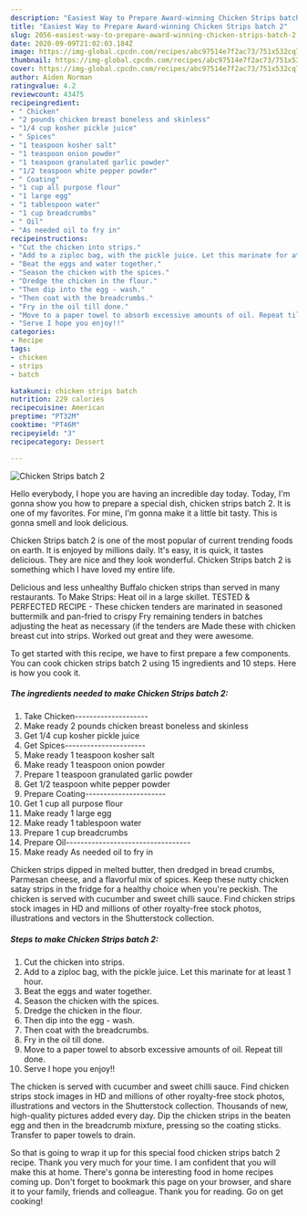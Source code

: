 ```yaml
---
description: "Easiest Way to Prepare Award-winning Chicken Strips batch 2"
title: "Easiest Way to Prepare Award-winning Chicken Strips batch 2"
slug: 2056-easiest-way-to-prepare-award-winning-chicken-strips-batch-2
date: 2020-09-09T21:02:03.184Z
image: https://img-global.cpcdn.com/recipes/abc97514e7f2ac73/751x532cq70/chicken-strips-batch-2-recipe-main-photo.jpg
thumbnail: https://img-global.cpcdn.com/recipes/abc97514e7f2ac73/751x532cq70/chicken-strips-batch-2-recipe-main-photo.jpg
cover: https://img-global.cpcdn.com/recipes/abc97514e7f2ac73/751x532cq70/chicken-strips-batch-2-recipe-main-photo.jpg
author: Aiden Norman
ratingvalue: 4.2
reviewcount: 43475
recipeingredient:
- " Chicken"
- "2 pounds chicken breast boneless and skinless"
- "1/4 cup kosher pickle juice"
- " Spices"
- "1 teaspoon kosher salt"
- "1 teaspoon onion powder"
- "1 teaspoon granulated garlic powder"
- "1/2 teaspoon white pepper powder"
- " Coating"
- "1 cup all purpose flour"
- "1 large egg"
- "1 tablespoon water"
- "1 cup breadcrumbs"
- " Oil"
- "As needed oil to fry in"
recipeinstructions:
- "Cut the chicken into strips."
- "Add to a ziploc bag, with the pickle juice. Let this marinate for at least 1 hour."
- "Beat the eggs and water together."
- "Season the chicken with the spices."
- "Dredge the chicken in the flour."
- "Then dip into the egg - wash."
- "Then coat with the breadcrumbs."
- "Fry in the oil till done."
- "Move to a paper towel to absorb excessive amounts of oil. Repeat till done."
- "Serve I hope you enjoy!!"
categories:
- Recipe
tags:
- chicken
- strips
- batch

katakunci: chicken strips batch 
nutrition: 229 calories
recipecuisine: American
preptime: "PT32M"
cooktime: "PT46M"
recipeyield: "3"
recipecategory: Dessert

---
```



![Chicken Strips batch 2](https://img-global.cpcdn.com/recipes/abc97514e7f2ac73/751x532cq70/chicken-strips-batch-2-recipe-main-photo.jpg)

Hello everybody, I hope you are having an incredible day today. Today, I'm gonna show you how to prepare a special dish, chicken strips batch 2. It is one of my favorites. For mine, I'm gonna make it a little bit tasty. This is gonna smell and look delicious.

Chicken Strips batch 2 is one of the most popular of current trending foods on earth. It is enjoyed by millions daily. It's easy, it is quick, it tastes delicious. They are nice and they look wonderful. Chicken Strips batch 2 is something which I have loved my entire life.

Delicious and less unhealthy Buffalo chicken strips than served in many restaurants. To Make Strips: Heat oil in a large skillet. TESTED &amp; PERFECTED RECIPE - These chicken tenders are marinated in seasoned buttermilk and pan-fried to crispy Fry remaining tenders in batches adjusting the heat as necessary (if the tenders are Made these with chicken breast cut into strips. Worked out great and they were awesome.


To get started with this recipe, we have to first prepare a few components. You can cook chicken strips batch 2 using 15 ingredients and 10 steps. Here is how you cook it.

<!--inarticleads1-->

##### The ingredients needed to make Chicken Strips batch 2:

1. Take  Chicken--------------------
1. Make ready 2 pounds chicken breast boneless and skinless
1. Get 1/4 cup kosher pickle juice
1. Get  Spices----------------------
1. Make ready 1 teaspoon kosher salt
1. Make ready 1 teaspoon onion powder
1. Prepare 1 teaspoon granulated garlic powder
1. Get 1/2 teaspoon white pepper powder
1. Prepare  Coating----------------------
1. Get 1 cup all purpose flour
1. Make ready 1 large egg
1. Make ready 1 tablespoon water
1. Prepare 1 cup breadcrumbs
1. Prepare  Oil----------------------------------
1. Make ready As needed oil to fry in


Chicken strips dipped in melted butter, then dredged in bread crumbs, Parmesan cheese, and a flavorful mix of spices. Keep these nutty chicken satay strips in the fridge for a healthy choice when you&#39;re peckish. The chicken is served with cucumber and sweet chilli sauce. Find chicken strips stock images in HD and millions of other royalty-free stock photos, illustrations and vectors in the Shutterstock collection. 

<!--inarticleads2-->

##### Steps to make Chicken Strips batch 2:

1. Cut the chicken into strips.
1. Add to a ziploc bag, with the pickle juice. Let this marinate for at least 1 hour.
1. Beat the eggs and water together.
1. Season the chicken with the spices.
1. Dredge the chicken in the flour.
1. Then dip into the egg - wash.
1. Then coat with the breadcrumbs.
1. Fry in the oil till done.
1. Move to a paper towel to absorb excessive amounts of oil. Repeat till done.
1. Serve I hope you enjoy!!


The chicken is served with cucumber and sweet chilli sauce. Find chicken strips stock images in HD and millions of other royalty-free stock photos, illustrations and vectors in the Shutterstock collection. Thousands of new, high-quality pictures added every day. Dip the chicken strips in the beaten egg and then in the breadcrumb mixture, pressing so the coating sticks. Transfer to paper towels to drain. 

So that is going to wrap it up for this special food chicken strips batch 2 recipe. Thank you very much for your time. I am confident that you will make this at home. There's gonna be interesting food in home recipes coming up. Don't forget to bookmark this page on your browser, and share it to your family, friends and colleague. Thank you for reading. Go on get cooking!
